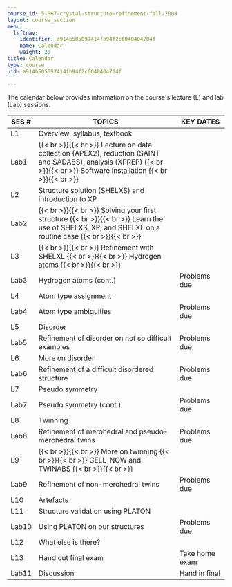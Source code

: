 ```yaml
---
course_id: 5-067-crystal-structure-refinement-fall-2009
layout: course_section
menu:
  leftnav:
    identifier: a914b505097414fb94f2c6040404704f
    name: Calendar
    weight: 20
title: Calendar
type: course
uid: a914b505097414fb94f2c6040404704f

---
```


The calendar below provides information on the course's lecture (L) and lab (Lab) sessions.

| SES # | TOPICS | KEY DATES |
| --- | --- | --- |
| L1 | Overview, syllabus, textbook | &nbsp; |
| Lab1 |  {{< br >}}{{< br >}} Lecture on data collection (APEX2), reduction (SAINT and SADABS), analysis (XPREP) {{< br >}}{{< br >}} Software installation {{< br >}}{{< br >}}  | &nbsp; |
| L2 | Structure solution (SHELXS) and introduction to XP | &nbsp; |
| Lab2 |  {{< br >}}{{< br >}} Solving your first structure {{< br >}}{{< br >}} Learn the use of SHELXS, XP, and SHELXL on a routine case {{< br >}}{{< br >}}  | &nbsp; |
| L3 |  {{< br >}}{{< br >}} Refinement with SHELXL {{< br >}}{{< br >}} Hydrogen atoms {{< br >}}{{< br >}}  | &nbsp; |
| Lab3 | Hydrogen atoms (cont.) | Problems due |
| L4 | Atom type assignment | &nbsp; |
| Lab4 | Atom type ambiguities | Problems due |
| L5 | Disorder | &nbsp; |
| Lab5 | Refinement of disorder on not so difficult examples | Problems due |
| L6 | More on disorder | &nbsp; |
| Lab6 | Refinement of a difficult disordered structure | Problems due |
| L7 | Pseudo symmetry | &nbsp; |
| Lab7 | Pseudo symmetry (cont.) | Problems due |
| L8 | Twinning | &nbsp; |
| Lab8 | Refinement of merohedral and pseudo-merohedral twins | Problems due |
| L9 |  {{< br >}}{{< br >}} More on twinning {{< br >}}{{< br >}} CELL\_NOW and TWINABS {{< br >}}{{< br >}}  | &nbsp; |
| Lab9 | Refinement of non-merohedral twins | Problems due |
| L10 | Artefacts | &nbsp; |
| L11 | Structure validation using PLATON | &nbsp; |
| Lab10 | Using PLATON on our structures | Problems due |
| L12 | What else is there? | &nbsp; |
| L13 | Hand out final exam | Take home exam |
| Lab11 | Discussion | Hand in final